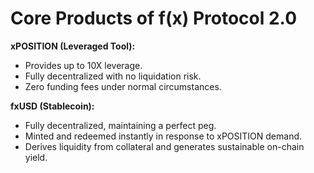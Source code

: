 # Core Products of f(x) Protocol 2.0

**xPOSITION (Leveraged Tool):**

* Provides up to 10X leverage.
* Fully decentralized with no liquidation risk.
* Zero funding fees under normal circumstances.

**fxUSD (Stablecoin):**

* Fully decentralized, maintaining a perfect peg.
* Minted and redeemed instantly in response to xPOSITION demand.
* Derives liquidity from collateral and generates sustainable on-chain yield.
